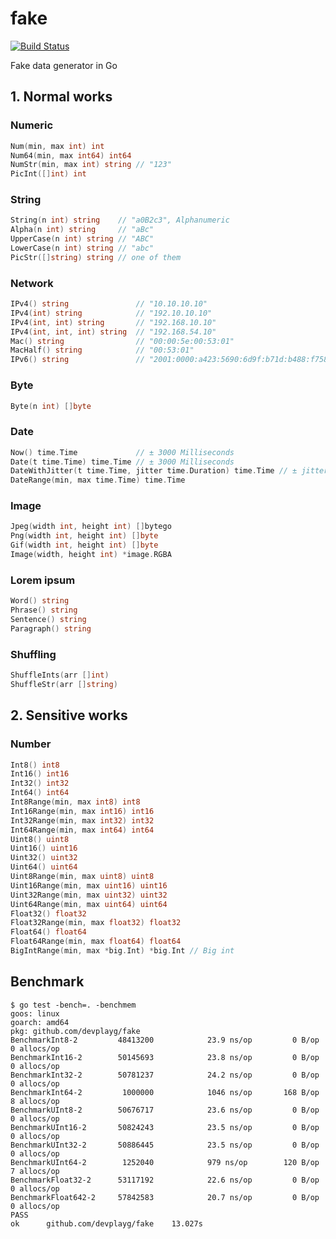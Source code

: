 # fake

[![Build Status](https://travis-ci.org/devplayg/fake.svg?branch=master)](https://travis-ci.org/devplayg/fake)

Fake data generator in Go

## 1. Normal works 

### Numeric

```go
Num(min, max int) int 
Num64(min, max int64) int64
NumStr(min, max int) string // "123"
PicInt([]int) int
```

### String

```go
String(n int) string    // "a0B2c3", Alphanumeric  
Alpha(n int) string     // "aBc"
UpperCase(n int) string // "ABC"
LowerCase(n int) string // "abc"
PicStr([]string) string // one of them
```

### Network

```go
IPv4() string               // "10.10.10.10"
IPv4(int) string            // "192.10.10.10"
IPv4(int, int) string       // "192.168.10.10"
IPv4(int, int, int) string  // "192.168.54.10"
Mac() string                // "00:00:5e:00:53:01"
MacHalf() string            // "00:53:01"
IPv6() string               // "2001:0000:a423:5690:6d9f:b71d:b488:f758"
```

### Byte

```go
Byte(n int) []byte
```

### Date

```go
Now() time.Time             // ± 3000 Milliseconds
Date(t time.Time) time.Time // ± 3000 Milliseconds
DateWithJitter(t time.Time, jitter time.Duration) time.Time // ± jitter
DateRange(min, max time.Time) time.Time
```

### Image

```go
Jpeg(width int, height int) []bytego
Png(width int, height int) []byte
Gif(width int, height int) []byte
Image(width, height int) *image.RGBA
```

### Lorem ipsum

```go
Word() string
Phrase() string
Sentence() string
Paragraph() string
```

### Shuffling

```go
ShuffleInts(arr []int)
ShuffleStr(arr []string)
```

## 2. Sensitive works

### Number

```go
Int8() int8 
Int16() int16 
Int32() int32 
Int64() int64 
Int8Range(min, max int8) int8 
Int16Range(min, max int16) int16 
Int32Range(min, max int32) int32 
Int64Range(min, max int64) int64 
Uint8() uint8 
Uint16() uint16 
Uint32() uint32 
Uint64() uint64 
Uint8Range(min, max uint8) uint8 
Uint16Range(min, max uint16) uint16 
Uint32Range(min, max uint32) uint32 
Uint64Range(min, max uint64) uint64 
Float32() float32 
Float32Range(min, max float32) float32 
Float64() float64 
Float64Range(min, max float64) float64
BigIntRange(min, max *big.Int) *big.Int // Big int
``` 

## Benchmark

    $ go test -bench=. -benchmem
    goos: linux
    goarch: amd64
    pkg: github.com/devplayg/fake
    BenchmarkInt8-2       	48413200	        23.9 ns/op	       0 B/op	       0 allocs/op
    BenchmarkInt16-2      	50145693	        23.8 ns/op	       0 B/op	       0 allocs/op
    BenchmarkInt32-2      	50781237	        24.2 ns/op	       0 B/op	       0 allocs/op
    BenchmarkInt64-2      	 1000000	        1046 ns/op	     168 B/op	       8 allocs/op
    BenchmarkUInt8-2      	50676717	        23.6 ns/op	       0 B/op	       0 allocs/op
    BenchmarkUInt16-2     	50824243	        23.5 ns/op	       0 B/op	       0 allocs/op
    BenchmarkUInt32-2     	50886445	        23.5 ns/op	       0 B/op	       0 allocs/op
    BenchmarkUInt64-2     	 1252040	        979 ns/op	     120 B/op	       7 allocs/op
    BenchmarkFloat32-2    	53117192	        22.6 ns/op	       0 B/op	       0 allocs/op
    BenchmarkFloat642-2   	57842583	        20.7 ns/op	       0 B/op	       0 allocs/op
    PASS
    ok  	github.com/devplayg/fake	13.027s